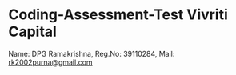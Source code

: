 # Coding-Assessment-Test Vivriti Capital
Name: DPG Ramakrishna, 
Reg.No: 39110284, 
Mail: rk2002purna@gmail.com
